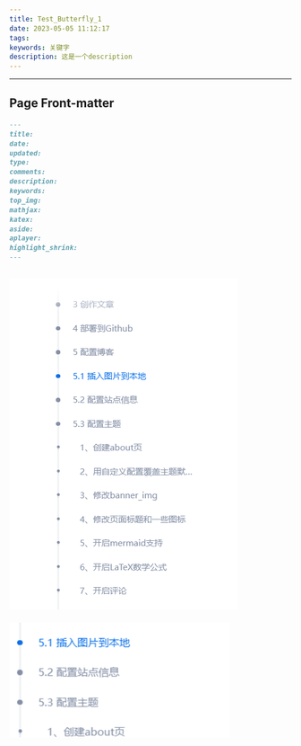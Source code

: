 ```yaml
---
title: Test_Butterfly_1
date: 2023-05-05 11:12:17
tags:
keywords: 关键字
description: 这是一个description
---
```


---

## Page Front-matter

```markdown
---
title:
date:
updated:
type:
comments:
description:
keywords:
top_img:
mathjax:
katex:
aside:
aplayer:
highlight_shrink:
---
```

## ![image-20230505123247478](Test-Butterfly-1.assets/image-20230505123247478.png)

![](assets/Test-Butterfly-1/img-20230505142906.png)
